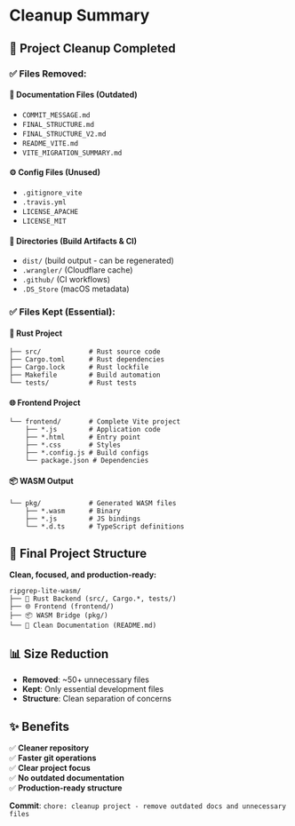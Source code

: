 # Cleanup Summary

## 🧹 **Project Cleanup Completed**

### ✅ **Files Removed:**

#### 📄 **Documentation Files (Outdated)**
- `COMMIT_MESSAGE.md`
- `FINAL_STRUCTURE.md` 
- `FINAL_STRUCTURE_V2.md`
- `README_VITE.md`
- `VITE_MIGRATION_SUMMARY.md`

#### ⚙️ **Config Files (Unused)**
- `.gitignore_vite`
- `.travis.yml`
- `LICENSE_APACHE`
- `LICENSE_MIT`

#### 📁 **Directories (Build Artifacts & CI)**
- `dist/` (build output - can be regenerated)
- `.wrangler/` (Cloudflare cache)
- `.github/` (CI workflows)
- `.DS_Store` (macOS metadata)

### ✅ **Files Kept (Essential):**

#### 🦀 **Rust Project**
```
├── src/            # Rust source code
├── Cargo.toml      # Rust dependencies
├── Cargo.lock      # Rust lockfile
├── Makefile        # Build automation
└── tests/          # Rust tests
```

#### 🌐 **Frontend Project**
```
└── frontend/       # Complete Vite project
    ├── *.js        # Application code
    ├── *.html      # Entry point  
    ├── *.css       # Styles
    ├── *.config.js # Build configs
    └── package.json # Dependencies
```

#### 📦 **WASM Output**
```
└── pkg/            # Generated WASM files
    ├── *.wasm      # Binary
    ├── *.js        # JS bindings
    └── *.d.ts      # TypeScript definitions
```

## 🎯 **Final Project Structure**

**Clean, focused, and production-ready:**

```
ripgrep-lite-wasm/
├── 🦀 Rust Backend (src/, Cargo.*, tests/)
├── 🌐 Frontend (frontend/)  
├── 📦 WASM Bridge (pkg/)
└── 📝 Clean Documentation (README.md)
```

## 📊 **Size Reduction**

- **Removed**: ~50+ unnecessary files
- **Kept**: Only essential development files
- **Structure**: Clean separation of concerns

## ✨ **Benefits**

✅ **Cleaner repository**  
✅ **Faster git operations**  
✅ **Clear project focus**  
✅ **No outdated documentation**  
✅ **Production-ready structure**

**Commit**: `chore: cleanup project - remove outdated docs and unnecessary files` 